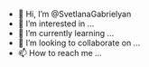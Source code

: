 - 👋 Hi, I’m @SvetlanaGabrielyan
- 👀 I’m interested in ...
- 🌱 I’m currently learning ...
- 💞️ I’m looking to collaborate on ...
- 📫 How to reach me ...

<!---
SvetlanaGabrielyan/SvetlanaGabrielyan is a ✨ special ✨ repository because its `README.md` (this file) appears on your GitHub profile.
You can click the Preview link to take a look at your changes.
--->

